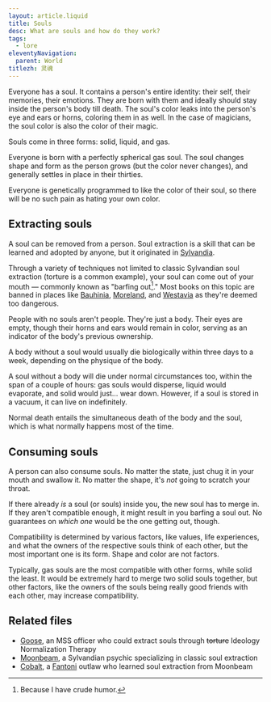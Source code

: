 ```yaml
---
layout: article.liquid
title: Souls
desc: What are souls and how do they work?
tags:
  - lore
eleventyNavigation:
  parent: World
titlezh: 灵魂
---
```


Everyone has a soul. It contains a person's entire identity: their self, their memories, their emotions. They are born with them and ideally should stay inside the person's body till death. The soul's color leaks into the person's eye and ears or horns, coloring them in as well. In the case of magicians, the soul color is also the color of their magic.

Souls come in three forms: solid, liquid, and gas.

Everyone is born with a perfectly spherical gas soul. The soul changes shape and form as the person grows (but the color never changes), and generally settles in place in their thirties.

Everyone is genetically programmed to like the color of their soul, so there will be no such pain as hating your own color.

## Extracting souls

A soul can be removed from a person. Soul extraction is a skill that can be learned and adopted by anyone, but it originated in [Sylvandia](/world/sylvandia/).

Through a variety of techniques not limited to classic Sylvandian soul extraction (torture is a common example), your soul can come out of your mouth — commonly known as "barfing out[^1]." Most books on this topic are banned in places like [Bauhinia](/world/bauhinia/), [Moreland](/world/moreland/), and [Westavia](/world/westavia/) as they're deemed too dangerous.

People with no souls aren't people. They're just a body. Their eyes are empty, though their horns and ears would remain in color, serving as an indicator of the body's previous ownership.

A body without a soul would usually die biologically within three days to a week, depending on the physique of the body.

A soul without a body will die under normal circumstances too, within the span of a couple of hours: gas souls would disperse, liquid would evaporate, and solid would just… wear down. However, if a soul is stored in a vacuum, it can live on indefinitely.

Normal death entails the simultaneous death of the body and the soul, which is what normally happens most of the time.

## Consuming souls

A person can also consume souls. No matter the state, just chug it in your mouth and swallow it. No matter the shape, it's *not* going to scratch your throat.

If there already *is* a soul (or souls) inside you, the new soul has to merge in. If they aren't compatible enough, it might result in you barfing a soul out. No guarantees on *which one* would be the one getting out, though.

Compatibility is determined by various factors, like values, life experiences, and what the owners of the respective souls think of each other, but the most important one is its form. Shape and color are not factors.

Typically, gas souls are the most compatible with other forms, while solid the least. It would be extremely hard to merge two solid souls together, but other factors, like the owners of the souls being really good friends with each other, may increase compatibility.

## Related files

- [Goose](/characters/goose/), an MSS officer who could extract souls through ~~torture~~ Ideology Normalization Therapy
- [Moonbeam](/characters/moonbeam/), a Sylvandian psychic specializing in classic soul extraction
- [Cobalt](/characters/cobalt/), a [Fantoni](/world/fanton/) outlaw who learned soul extraction from Moonbeam

[^1]: Because I have crude humor.
